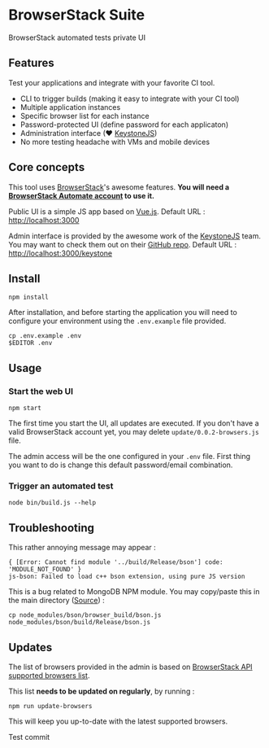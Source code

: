 # BrowserStack Suite

BrowserStack automated tests private UI

## Features

Test your applications and integrate with your favorite CI tool.

- CLI to trigger builds (making it easy to integrate with your CI tool)
- Multiple application instances
- Specific browser list for each instance
- Password-protected UI (define password for each applicaton)
- Administration interface (♥  [KeystoneJS](http://keystonejs.com/))
- No more testing headache with VMs and mobile devices

## Core concepts

This tool uses [BrowserStack](https://www.browserstack.com)'s awesome features. **You will need a [BrowserStack Automate account](https://www.browserstack.com/accounts/subscriptions) to use it.** 

Public UI is a simple JS app based on [Vue.js](http://vuejs.org/). Default URL : [http://localhost:3000](http://localhost:3000)

Admin interface is provided by the awesome work of the [KeystoneJS](http://keystonejs.com/) team. You may want to check them out on their [GitHub repo](https://github.com/keystonejs/keystone/). Default URL : [http://localhost:3000/keystone](http://localhost:3000/keystone)

## Install

	npm install

After installation, and before starting the application you will need to configure your environment using the `.env.example` file provided.

	cp .env.example .env
	$EDITOR .env

## Usage

### Start the web UI

	npm start

The first time you start the UI, all updates are executed. If you don't have a valid BrowserStack account yet, you may delete `update/0.0.2-browsers.js` file. 

The admin access will be the one configured in your `.env` file. First thing you want to do is change this default password/email combination.

### Trigger an automated test
	
	node bin/build.js --help

## Troubleshooting

This rather annoying message may appear :

	{ [Error: Cannot find module '../build/Release/bson'] code: 'MODULE_NOT_FOUND' }
	js-bson: Failed to load c++ bson extension, using pure JS version

This is a bug related to MongoDB NPM module. You may copy/paste this in the main directory ([Source](http://stackoverflow.com/a/28932441/3169999)) : 

	cp node_modules/bson/browser_build/bson.js node_modules/bson/build/Release/bson.js

## Updates

The list of browsers provided in the admin is based on [BrowserStack API supported browsers list](https://www.browserstack.com/list-of-browsers-and-platforms?product=automate).

This list **needs to be updated on regularly**, by running :

	npm run update-browsers

This will keep you up-to-date with the latest supported browsers.

Test commit